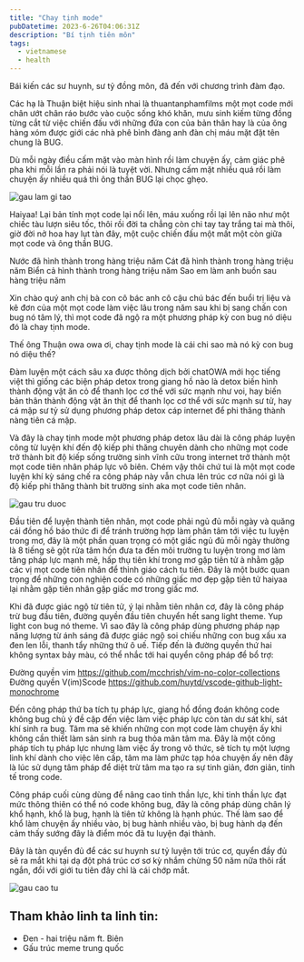 ```yaml
---
title: "Chay tịnh mode"
pubDatetime: 2023-6-26T04:06:31Z
description: "Bí tịnh tiên môn"
tags:
  - vietnamese
  - health
---
```


Bái kiến các sư huynh, sư tỷ đồng môn, đã đến với chương trình đàm đạo.

Các hạ là Thuận biệt hiệu sinh nhai là thuantanphamfilms một mọt code mới chân ướt chân ráo bước vào cuộc sống khó khăn, mưu sinh kiếm từng đồng từng cắt từ việc chiến đấu với những đứa con của bản thân hay là của ông hàng xóm được giới các nhà phê bình đàng anh đàn chị máu mặt đặt tên chung là BUG.

Dù mỗi ngày điều cấm mặt vào màn hình rồi làm chuyện ấy, cảm giác phê pha khi mỗi lần ra phải nói là tuyệt vời. Nhưng cấm mặt nhiều quá rồi làm chuyện ấy nhiều quá thì ông thần BUG lại chọc ghẹo.

![gau lam gi tao](@assets/images/gau-lam-gi-tao.png)

Haiyaa! Lại bản tính mọt code lại nổi lên, máu xuống rồi lại lên não như một chiếc tàu lượn siêu tốc, thôi rồi đời ta chẳng còn chi tay tay trắng tai mà thôi, giờ đời nở hoa hay lụt tàn đây, một cuộc chiến đấu một mất một còn giữa mọt code và ông thần BUG.

Nước đã hình thành trong hàng triệu năm
Cát đã hình thành trong hàng triệu năm
Biển cả hình thành trong hàng triệu năm
Sao em làm anh buồn sau hàng triệu năm

Xin chào quý anh chị bà con cô bác anh cô cậu chú bác đến buổi trị liệu và kê đơn của một mọt code làm việc lâu trong năm sau khi bị sang chấn con bug nó tâm lý, thì mọt code đã ngộ ra một phương pháp kỳ con bug nó diệu đó là chay tịnh mode.

Thế ông Thuận owa owa ơi, chay tịnh mode là cái chi sao mà nó kỳ con bug nó diệu thế?

Đàm luyện một cách sâu xa được thông dịch bởi chatOWA mới học tiếng việt thì giống các biện pháp detox trong giang hồ nào là detox biến hình thành động vật ăn cỏ để thanh lọc cơ thể với sức mạnh như voi, hay biến bản thân thành động vật ăn thịt để thanh lọc cơ thể với sức mạnh sư tử, hay cá mập sư tỷ sử dụng phương pháp detox cáp internet để phi thăng thành nàng tiên cá mập.

Và đây là chay tịnh mode một phương pháp detox lâu dài là công pháp luyện công từ luyện khí đến độ kiếp phi thăng chuyên dành cho những mọt code trở thành bit độ kiếp sống trường sinh vĩnh cữu trong internet trở thành một mọt code tiên nhân pháp lực vô biên. Chém vậy thôi chứ tui là một mọt code luyện khí kỳ sáng chế ra công pháp này vẫn chưa lên trúc cơ nữa nói gì là độ kiếp phi thăng thành bit trường sinh aka mọt code tiên nhân.

![gau tru duoc](@assets/images/gau-tru-duoc.png)

Đầu tiên để luyện thành tiên nhân, mọt code phải ngủ đủ mỗi ngày và quăng cái đồng hồ báo thức đi để tránh trường hợp làm phân tâm tới việc tu luyện trong mơ, đây là một phần quan trọng có một giấc ngủ đủ mỗi ngày thường là 8 tiếng sẽ gột rửa tâm hồn đưa ta đến môi trường tu luyện trong mơ làm tăng pháp lực mạnh mẽ, hấp thụ tiên khí trong mơ gặp tiên tử à nhằm gặp các vị mọt code tiên nhân để thỉnh giáo cách tu tiên. Đây là một bước quan trọng để những con nghiện code có những giấc mơ đẹp gặp tiên tử haiyaa lại nhằm gặp tiên nhân gặp giấc mơ trong giấc mơ.

Khi đã được giác ngộ từ tiên tử, ý lại nhằm tiên nhân cơ, đây là công pháp trừ bug đầu tiên, đường quyền đầu tiên chuyển hết sang light theme. Yup light con bug nó theme. Vì sao đây là công pháp dùng phương pháp nạp năng lượng từ ánh sáng đã được giác ngộ soi chiếu những con bug xấu xa đen len lỗi, thanh tẩy những thứ ô uế. Tiếp đến là đường quyền thứ hai không syntax bảy màu, có thể nhắc tới hai quyển công pháp để bổ trợ:

Đường quyền vim https://github.com/mcchrish/vim-no-color-collections
Đường quyền V(im)Scode https://github.com/huytd/vscode-github-light-monochrome

Đến công pháp thứ ba tích tụ pháp lực, giang hồ đồng đoán không code không bug chủ ý đề cặp đến việc làm việc pháp lực còn tàn dư sát khí, sát khí sinh ra bug. Tâm ma sẽ khiến những con mọt code làm chuyện ấy khi không cần thiết làm sản sinh ra bug thỏa mãn tâm ma. Đây là một công pháp tích tụ pháp lực nhưng làm việc ấy trong vô thức, sẽ tích tụ một lượng linh khí dành cho việc lên cấp, tâm ma làm phức tạp hóa chuyện ấy nên đây là lúc sử dụng tâm pháp để diệt trừ tâm ma tạo ra sự tinh giản, đơn giản, tinh tế trong code.

Công pháp cuối cùng dùng để nâng cao tinh thần lực, khi tinh thần lực đạt mức thông thiên có thể nó code không bug, đây là công pháp dùng chân lý khổ hạnh, khổ là bug, hạnh là tiên tử không là hạnh phúc. Thế làm sao để khổ làm chuyện ấy nhiều vào, bị bug hành nhiều vào, bị bug hành dạ đến cảm thấy sướng đây là điểm móc đã tu luyện đại thành.

Đây là tàn quyển đủ để các sư huynh sư tỷ luyện tới trúc cơ, quyển đầy đủ sẽ ra mắt khi tại dạ đột phá trúc cơ sơ kỳ nhắm chừng 50 năm nữa thôi rất ngắn, đổi với giới tu tiên đây chỉ là cái chớp mắt.

![gau cao tu](@assets/images/gau-cao-tu.png)

## Tham khảo linh ta linh tin:

- Đen - hai triệu năm ft. Biên
- Gấu trúc meme trung quốc
